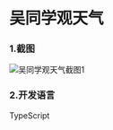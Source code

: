 # 吴同学观天气

### 1.截图
![吴同学观天气截图1](https://github.com/cnwutianhao/wxamp/assets/13990136/d87e6625-ce04-47cb-83c7-b933d17a90a2)

### 2.开发语言
TypeScript
